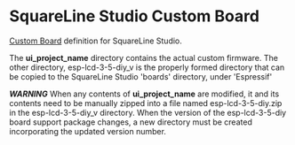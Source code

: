 # SquareLine Studio Custom Board

[Custom Board](https://docs.squareline.io/docs/obp) definition for SquareLine Studio.

The __ui_project_name__ directory contains the actual custom firmware. The other directory, esp-lcd-3-5-diy_v<n n n> is the properly formed directory that can be copied to the SquareLine Studio 'boards' directory, under 'Espressif'

***WARNING*** When any contents of __ui_project_name__ are modified, it and its contents need to be manually zipped into a file named esp-lcd-3-5-diy.zip in the esp-lcd-3-5-diy_v<n n n> directory. When the version of the esp-lcd-3-5-diy board support package changes, a new directory must be created incorporating the updated version number.

